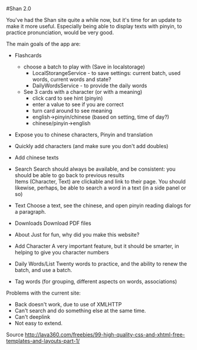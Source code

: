 #Shan 2.0

You've had the Shan site quite a while now, but it's time for an update to make it more useful. 
Especially being able to display texts with pinyin, to practice pronunciation, would be very good.

The main goals of the app are:

- Flashcards
  - choose a batch to play with (Save in localstorage)
    - LocalStorangeService - to save settings: current batch, used words, current words and state?
    - DailyWordsService - to provide the daily words
  - See 3 cards with a character (or with a meaning)
    - click card to see hint (pinyin)
    - enter a value to see if you are correct
    - turn card around to see meaning
    - english->pinyin/chinese (based on setting, time of day?)
    - chinese/pinyin->english
- Expose you to chinese characters, Pinyin and translation
- Quickly add characters (and make sure you don't add doubles)
- Add chinese texts

- Search
  Search should always be available, and be consistent: you should be able to go back to previous results  
  Items (Character, Text) are clickable and link to their page.
  You should likewise, perhaps, be able to search a word in a text (in a side panel or so)
- Text
  Choose a text, see the chinese, and open pinyin reading dialogs for a paragraph.
- Downloads
  Download PDF files
- About
  Just for fun, why did you make this website?
- Add Character
  A very important feature, but it should be smarter, in helping to give you character numbers
- Daily Words/List
  Twenty words to practice, and the ability to renew the batch, and use a batch.

- Tag words (for grouping, different aspects on words, associations)

Problems with the current site:

- Back doesn't work, due to use of XMLHTTP
- Can't search and do something else at the same time.
- Can't deeplink
- Not easy to extend.

Source
http://lava360.com/freebies/99-high-quality-css-and-xhtml-free-templates-and-layouts-part-1/